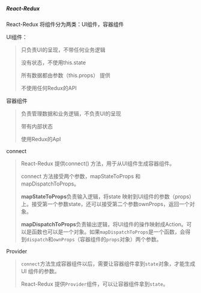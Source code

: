 ##### React-Redux

React-Redux 将组件分为两类：UI组件，容器组件

UI组件：	

> 只负责UI的呈现，不带任何业务逻辑
>
> 没有状态，不使用this.state
>
> 所有数据都由参数（this.props） 提供
>
> 不使用任何Redux的API

容器组件

> 负责管理数据和业务逻辑，不负责UI的呈现
>
> 带有内部状态
>
> 使用Redux的ApI

connect

> React-Redux 提供connect() 方法，用于从UI组件生成容器组件。
>
> connect 方法接受两个参数，mapStateToProps 和mapDispatchToProps。
>
> **mapStateToProps**负责输入逻辑，将state 映射到UI组件的参数（props）上。接受第一个参数state，还可以接受第二个参数ownProps，返回一个对象。
>
> **mapDispatchToProps**负责输出逻辑，将UI组件的操作映射成Action。可以是函数也可以是一个对象。如果`mapDispatchToProps`是一个函数，会得到`dispatch`和`ownProps`（容器组件的`props`对象）两个参数。

Provider

> `connect`方法生成容器组件以后，需要让容器组件拿到`state`对象，才能生成 UI 组件的参数。
>
> React-Redux 提供`Provider`组件，可以让容器组件拿到`state`。